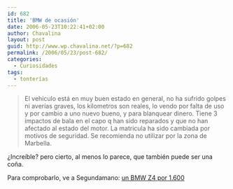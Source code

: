 ```yaml
---
id: 682
title: 'BMW de ocasión'
date: 2006-05-23T10:22:41+02:00
author: Chavalina
layout: post
guid: http://www.wp.chavalina.net/?p=682
permalink: /2006/05/23/post-682/
categories:
  - Curiosidades
tags:
  - tonterías
---
```

> El vehiculo está en muy buen estado en general, no ha sufrido golpes ni averías graves, los kilometros son reales, lo vendo por falta de uso y por cambio a uno nuevo bueno, y para blanquear dinero. Tiene 3 impactos de bala en el capo q han sido reparados y que no han afectado al estado del motor. La matricula ha sido cambiada por motivos de seguridad. Se recomienda no utilizar por la zona de Marbella.

¿Increíble? pero cierto, al menos lo parece, que también puede ser una co&ntilde;a.

Para comprobarlo, ve a Segundamano: <a href="http://coches.segundamano.es/fichaI.cfm?id=12038783" target="_blank">un BMW Z4 por 1.600</p>